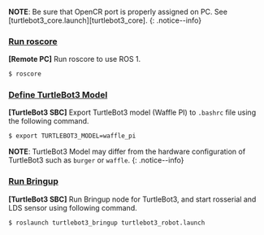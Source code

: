 
**NOTE**: Be sure that OpenCR port is properly assigned on PC. See [turtlebot3_core.launch][turtlebot3_core].
{: .notice--info}

<!--
**TIP**: Before executing this command, you have to specify the model name of TurtleBot3. The `${TB3_MODEL}` is the name of the model you are using in `waffle`, `waffle_pi`. If you want to permanently set the export settings, please refer to [Export TURTLEBOT3_MODEL][export_turtlebot3_model]{: .popup} page.
{: .notice--success} -->

<!--
1. **[Remote PC]** Run roscore to use ROS 1.
```bash
$ roscore
```

2. **[TurtleBot3 SBC]** Export TurtleBot3 model (Waffle PI) to `.bashrc` file with the following command.
```bash
$ export TURTLEBOT3_MODEL=waffle_pi
```



-->

### [Run roscore](#run-roscore)

**[Remote PC]** Run roscore to use ROS 1.

```bash
$ roscore
```

### [Define TurtleBot3 Model](#define-turtlebot3-model)

**[TurtleBot3 SBC]** Export TurtleBot3 model (Waffle PI) to `.bashrc` file using the following command.

```bash
$ export TURTLEBOT3_MODEL=waffle_pi
```

**NOTE**: TurtleBot3 Model may differ from the hardware configuration of TurtleBot3 such as `burger` or `waffle`.
{: .notice--info}

<!--
```bash
$ export TURTLEBOT3_MODEL=${TB3_MODEL}
$ ROS_NAMESPACE=om_with_tb3 roslaunch turtlebot3_bringup turtlebot3_robot.launch multi_robot_name:=om_with_tb3 set_lidar_frame_id:=om_with_tb3/base_scan
```
-->

<!-- 3. **[TurtleBot3 SBC]** Run Bringup node with the following command. This node starts rosserial and LDS sensor.
```bash
$ roslaunch turtlebot3_bringup turtlebot3_robot.launch
```
-->

### [Run Bringup](#run-bringup)

**[TurtleBot3 SBC]** Run Bringup node for TurtleBot3, and start rosserial and LDS sensor using following command.

```bash
$ roslaunch turtlebot3_bringup turtlebot3_robot.launch
```

<!--
```bash
$ ROS_NAMESPACE=om_with_tb3 roslaunch turtlebot3_bringup turtlebot3_rpicamera.launch
```
-->

<!-- [Simulate TurtleBot3 with OpenMANIPULATOR Using Gazebo](#simulate-turtlebot3-with-openmanipulator-using-gazebo) -->
